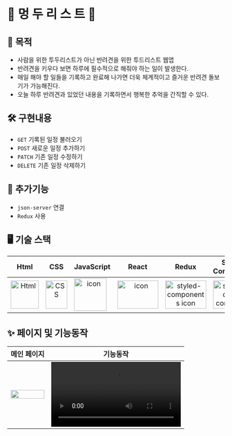 # 🐶 멍 두 리 스 트 🐶

## 🎯 목적
- 사람을 위한 투두리스트가 아닌 반려견을 위한 투드리스트 웹앱
- 반려견을 키우다 보면 하루에 필수적으로 해줘야 하는 일이 발생한다. 
- 매일 해야 할 일들을 기록하고 완료해 나가면 더욱 체계적이고 즐거운 반려견 돌보기가 가능해진다.
- 오늘 하루 반려견과 있었던 내용을 기록하면서 행복한 추억을 간직할 수 있다.

##  🛠 구현내용
- `GET` 기록된 일정 불러오기
- `POST` 새로운 일정 추가하기
- `PATCH` 기존 일정 수정하기
- `DELETE` 기존 일정 삭제하기

##  🔧 추가기능
- `json-server` 연결
- `Redux` 사용

## <span style=""> 🖥 **기술 스택** </span>
| Html | CSS | JavaScript | React | Redux | Styled-<br>Components |
| :---: | :---: | :---: | :---: | :---: | :---: | 
| <img alt="Html" src ="https://upload.wikimedia.org/wikipedia/commons/thumb/6/61/HTML5_logo_and_wordmark.svg/440px-HTML5_logo_and_wordmark.svg.png" width="65" height="65" /> | <div style="display: flex; align-items: flex-start;"><img src="https://user-images.githubusercontent.com/111227745/210204643-4c3d065c-59ec-481d-ac13-cea795730835.png" alt="CSS" width="50" height="65" /></div> | <div style="display: flex; align-items: flex-start;"><img src="https://techstack-generator.vercel.app/js-icon.svg" alt="icon" width="75" height="75" /></div> | <div style="display: flex; align-items: flex-start;"><img src="https://techstack-generator.vercel.app/react-icon.svg" alt="icon" width="95" height="65" /></div> | <div style="display: flex; align-items: flex-start;"><img src="https://user-images.githubusercontent.com/71073027/222484672-bef92852-ba50-4024-b356-d9d05cbc12b2.png" alt="styled-components icon" width="95" height="65" /></div> |  <div style="display: flex; align-items: flex-start;"><img src="https://i.ibb.co/ydkG6cv/img.png" alt="styled-components icon" width="65" height="65" /></div> | 


##  ✨ 페이지 및 기능동작


|**메인 페이지**|**기능동작**|
|:---:|:---:|
|<img width="100%" src="https://user-images.githubusercontent.com/71073027/222480806-839019be-c6c0-453c-8e5d-5c2012a3eda1.png"/>|<video width="100%" src="https://user-images.githubusercontent.com/71073027/222480833-ed842be6-5256-45cd-b8e8-1622a6b6be7f.mp4"/>|
